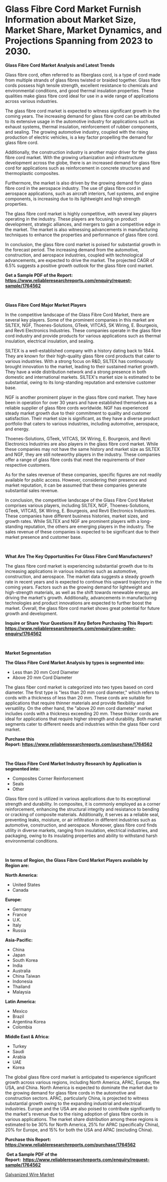 <p><h1>Glass Fibre Cord Market Furnish Information about Market Size, Market Share, Market Dynamics, and Projections Spanning from 2023 to 2030.</h1></p><p><strong>Glass Fibre Cord Market Analysis and Latest Trends</strong></p>
<p><p>Glass fibre cord, often referred to as fiberglass cord, is a type of cord made from multiple strands of glass fibres twisted or braided together. Glass fibre cords possess high tensile strength, excellent resistance to chemicals and environmental conditions, and good thermal insulation properties. These qualities make glass fibre cord ideal for use in a wide range of applications across various industries.</p><p>The glass fibre cord market is expected to witness significant growth in the coming years. The increasing demand for glass fibre cord can be attributed to its extensive usage in the automotive industry for applications such as exhaust systems, thermal insulation, reinforcement of rubber components, and sealing. The growing automotive industry, coupled with the rising production of electric vehicles, is a key factor propelling the demand for glass fibre cord.</p><p>Additionally, the construction industry is another major driver for the glass fibre cord market. With the growing urbanization and infrastructure development across the globe, there is an increased demand for glass fibre cord for applications such as reinforcement in concrete structures and thermoplastic composites.</p><p>Furthermore, the market is also driven by the growing demand for glass fibre cord in the aerospace industry. The use of glass fibre cord in aerospace applications, such as aircraft interiors, fuel systems, and engine components, is increasing due to its lightweight and high strength properties.</p><p>The glass fibre cord market is highly competitive, with several key players operating in the industry. These players are focusing on product development, strategic alliances, and mergers to gain a competitive edge in the market. The market is also witnessing advancements in manufacturing techniques to enhance the properties and performance of glass fibre cord.</p><p>In conclusion, the glass fibre cord market is poised for substantial growth in the forecast period. The increasing demand from the automotive, construction, and aerospace industries, coupled with technological advancements, are expected to drive the market. The projected CAGR of 6.5% suggests a positive growth outlook for the glass fibre cord market.</p></p>
<p><strong>Get a Sample PDF of the Report:&nbsp; <a href="https://www.reliableresearchreports.com/enquiry/request-sample/1764562">https://www.reliableresearchreports.com/enquiry/request-sample/1764562</a></strong></p>
<p>&nbsp;</p>
<p><strong>Glass Fibre Cord Major Market Players</strong></p>
<p><p>In the competitive landscape of the Glass Fibre Cord Market, there are several key players. Some of the prominent companies in this market are SILTEX, NGF, Thoenes-Solutions, GTeek, VITCAS, SK Wiring, E. Bourgeois, and Revti Electronics Industries. These companies operate in the glass fibre cord industry and provide products for various applications such as thermal insulation, electrical insulation, and sealing.</p><p>SILTEX is a well-established company with a history dating back to 1844. They are known for their high-quality glass fibre cord products that cater to various industries. With a strong focus on R&D, SILTEX has continuously brought innovation to the market, leading to their sustained market growth. They have a wide distribution network and a strong presence in both domestic and international markets. SILTEX's market size is estimated to be substantial, owing to its long-standing reputation and extensive customer base.</p><p>NGF is another prominent player in the glass fibre cord market. They have been in operation for over 30 years and have established themselves as a reliable supplier of glass fibre cords worldwide. NGF has experienced steady market growth due to their commitment to quality and customer satisfaction. Their market size is significant, as they have a diverse product portfolio that caters to various industries, including automotive, aerospace, and energy.</p><p>Thoenes-Solutions, GTeek, VITCAS, SK Wiring, E. Bourgeois, and Revti Electronics Industries are also players in the glass fibre cord market. While these companies may not have the same history and market size as SILTEX and NGF, they are still noteworthy players in the industry. These companies offer a range of glass fibre cords that meet the requirements of their respective customers.</p><p>As for the sales revenue of these companies, specific figures are not readily available for public access. However, considering their presence and market reputation, it can be assumed that these companies generate substantial sales revenue.</p><p>In conclusion, the competitive landscape of the Glass Fibre Cord Market comprises various players, including SILTEX, NGF, Thoenes-Solutions, GTeek, VITCAS, SK Wiring, E. Bourgeois, and Revti Electronics Industries. These companies have different business histories, market sizes, and growth rates. While SILTEX and NGF are prominent players with a long-standing reputation, the others are emerging players in the industry. The sales revenue of these companies is expected to be significant due to their market presence and customer base.</p></p>
<p>&nbsp;</p>
<p><strong>What Are The Key Opportunities For Glass Fibre Cord Manufacturers?</strong></p>
<p><p>The glass fibre cord market is experiencing substantial growth due to its increasing applications in various industries such as automotive, construction, and aerospace. The market data suggests a steady growth rate in recent years and is expected to continue this upward trajectory in the coming years. Factors such as the growing demand for lightweight and high-strength materials, as well as the shift towards renewable energy, are driving the market's growth. Additionally, advancements in manufacturing technologies and product innovations are expected to further boost the market. Overall, the glass fibre cord market shows great potential for future growth and development.</p></p>
<p><strong>Inquire or Share Your Questions If Any Before Purchasing This Report: <a href="https://www.reliableresearchreports.com/enquiry/pre-order-enquiry/1764562">https://www.reliableresearchreports.com/enquiry/pre-order-enquiry/1764562</a></strong></p>
<p>&nbsp;</p>
<p><strong>Market Segmentation</strong></p>
<p><strong>The Glass Fibre Cord Market Analysis by types is segmented into:</strong></p>
<p><ul><li>Less than 20 mm Cord Diameter</li><li>Above 20 mm Cord Diameter</li></ul></p>
<p><p>The glass fiber cord market is categorized into two types based on cord diameter. The first type is "less than 20 mm cord diameter," which refers to cords with a thickness of less than 20 mm. These cords are suitable for applications that require thinner materials and provide flexibility and versatility. On the other hand, the "above 20 mm cord diameter" market includes cords with a thickness exceeding 20 mm. These thicker cords are ideal for applications that require higher strength and durability. Both market segments cater to different needs and industries within the glass fiber cord market.</p></p>
<p><strong>Purchase this Report:&nbsp;<a href="https://www.reliableresearchreports.com/purchase/1764562">https://www.reliableresearchreports.com/purchase/1764562</a></strong></p>
<p>&nbsp;</p>
<p><strong>The Glass Fibre Cord Market Industry Research by Application is segmented into:</strong></p>
<p><ul><li>Composites Corner Reinforcement</li><li>Seals</li><li>Other</li></ul></p>
<p><p>Glass fibre cord is utilized in various applications due to its exceptional strength and durability. In composites, it is commonly employed as a corner reinforcement, enhancing the structural integrity and resistance to bending or cracking of composite materials. Additionally, it serves as a reliable seal, preventing leaks, moisture, or air infiltration in different industries such as automotive, construction, and aerospace. Moreover, glass fibre cord finds utility in diverse markets, ranging from insulation, electrical industries, and packaging, owing to its insulating properties and ability to withstand harsh environmental conditions.</p></p>
<p>&nbsp;</p>
<p><strong>In terms of Region, the Glass Fibre Cord Market Players available by Region are:</strong></p>
<p>
    <p> <strong> North America: </strong>
        <ul>
            <li>United States</li>
            <li>Canada</li>
        </ul>
        </p> 
    <p> <strong> Europe: </strong>
        <ul>
            <li>Germany</li>
            <li>France</li>
            <li>U.K.</li>
            <li>Italy</li>
            <li>Russia</li>
        </ul>
        </p> 
    <p> <strong> Asia-Pacific: </strong>
        <ul>
            <li>China</li>
            <li>Japan</li>
            <li>South Korea</li>
            <li>India</li>
            <li>Australia</li>
            <li>China Taiwan</li>
            <li>Indonesia</li>
            <li>Thailand</li>
            <li>Malaysia</li>
        </ul>
        </p> 
    <p> <strong> Latin America: </strong>
        <ul>
            <li>Mexico</li>
            <li>Brazil</li>
            <li>Argentina Korea</li>
            <li>Colombia</li>
        </ul>
        </p> 
    <p> <strong> Middle East & Africa: </strong>
        <ul>
            <li>Turkey</li>
            <li>Saudi</li>
            <li>Arabia</li>
            <li>UAE</li>
            <li>Korea</li>
        </ul>
    </p>
    </p>
<p><p>The global glass fibre cord market is anticipated to experience significant growth across various regions, including North America, APAC, Europe, the USA, and China. North America is expected to dominate the market due to the growing demand for glass fibre cords in the automotive and construction sectors. APAC, particularly China, is projected to witness substantial growth owing to the expanding industrial and electrical industries. Europe and the USA are also poised to contribute significantly to the market's revenue due to the rising adoption of glass fibre cords in various applications. The market share distribution among these regions is estimated to be 30% for North America, 25% for APAC (specifically China), 20% for Europe, and 15% for both the USA and APAC (excluding China).</p></p>
<p><strong>Purchase this Report: <a href="https://www.reliableresearchreports.com/purchase/1764562">https://www.reliableresearchreports.com/purchase/1764562</a></strong></p>
<p>&nbsp;<strong>Get a Sample PDF of the Report:&nbsp;&nbsp;<a href="https://www.reliableresearchreports.com/enquiry/request-sample/1764562">https://www.reliableresearchreports.com/enquiry/request-sample/1764562</a></strong></p>
<p><strong></strong></p>
<p><p><a href="https://github.com/RichRobinson5/Market-Research-Report-List-2/blob/main/galvanized-wire-market.md">Galvanized Wire Market</a></p></p>